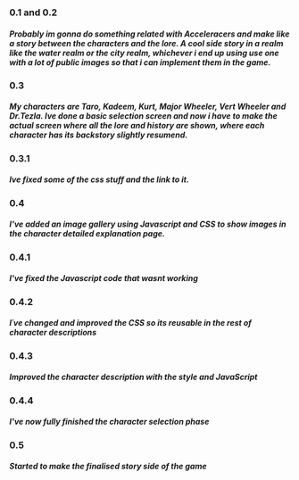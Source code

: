 ### 0.1 and 0.2
##### Probably im gonna do something related with Acceleracers and make like a story between the characters and the lore. A cool side story in a realm like the water realm or the city realm, whichever i end up using use one with a lot of public images so that i can implement them in the game.

### 0.3
##### My characters are Taro, Kadeem, Kurt, Major Wheeler, Vert Wheeler and Dr.Tezla. Ive done a basic selection screen and now i have to make the actual screen where all the lore and history are shown, where each character has its backstory slightly resumend.

### 0.3.1
##### Ive fixed some of the css stuff and the link to it.

### 0.4
##### I've added an image gallery using Javascript and CSS to show images in the character detailed explanation page.

### 0.4.1
##### I've fixed the Javascript code that wasnt working

### 0.4.2
##### I´ve changed and improved the CSS so its reusable in the rest of character descriptions

### 0.4.3
##### Improved the character description with the style and JavaScript

### 0.4.4
##### I've now fully finished the character selection phase

### 0.5
##### Started to make the finalised story side of the game